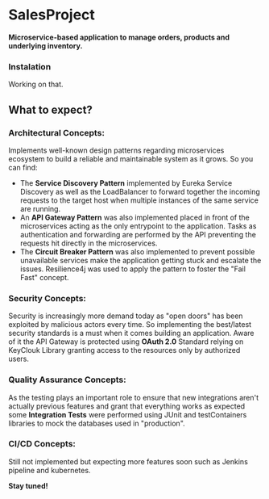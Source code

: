 # SalesProject

**Microservice-based application to manage orders, products and underlying inventory.**

### Instalation
Working on that.

## What to expect?

### Architectural Concepts:

Implements well-known design patterns regarding microservices ecosystem to build a reliable and maintainable system as it grows. So you can find:

- The **Service Discovery Pattern** implemented by Eureka Service Discovery as well as the LoadBalancer to forward together the incoming requests to the target host when multiple instances of the same service are running.
- An **API Gateway Pattern** was also implemented placed in front of the microservices acting as the only entrypoint to the application. Tasks as authentication and forwarding are performed by the API preventing the requests hit directly in the microservices.
- The **Circuit Breaker Pattern** was also implemented to prevent possible unavailable services make the application getting stuck and escalate the issues. Resilience4j was used to apply the pattern to foster the "Fail Fast" concept.

### Security Concepts:

Security is increasingly more demand today as "open doors" has been exploited by malicious actors every time. So implementing the best/latest security standards is a must when it comes building an application.
Aware of it the API Gateway is protected using **OAuth 2.0** Standard relying on KeyClouk Library granting access to the resources only by authorized users.

### Quality Assurance Concepts:

As the testing plays an important role to ensure that new integrations aren't actually previous features and grant that everything works as expected some **Integration Tests** were performed using JUnit and testContainers libraries to mock the databases used in "production".

### CI/CD Concepts:

Still not implemented but expecting more features soon such as Jenkins pipeline and kubernetes.

**Stay tuned!**